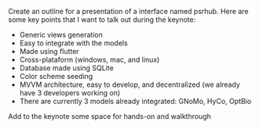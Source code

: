 Create an outline for a presentation of a interface named psrhub. Here are some key points that I want to talk out during the keynote:

- Generic views generation
- Easy to integrate with the models
- Made using flutter
- Cross-plataform (windows, mac, and linux)
- Database made using SQLite
- Color scheme seeding
- MVVM architecture, easy to develop, and decentralized (we already have 3 developers working on)
- There are currently 3 models already integrated: GNoMo, HyCo, OptBio

Add to the keynote some space for hands-on and walkthrough
 